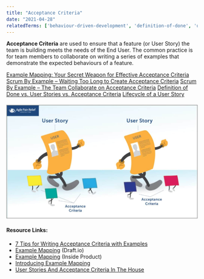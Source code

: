 ```yaml
---
title: "Acceptance Criteria"
date: "2021-04-28"
relatedTerms: ['behaviour-driven-development', 'definition-of-done', 'user-stories']
---
```


**Acceptance Criteria** are used to ensure that a feature (or User Story) the team is building meets the needs of the End User. The common practice is for team members to collaborate on writing a series of examples that demonstrate the expected behaviours of a feature.

[Example Mapping: Your Secret Weapon for Effective Acceptance Criteria](/blog/example-mapping-your-secret-weapon-for-effective-acceptance-criteria.html) [Scrum By Example – Waiting Too Long to Create Acceptance Criteria](/blog/creating-acceptance-criteria-waiting-too-long.html) [Scrum By Example – The Team Collaborate on Acceptance Criteria](/blog/scrummaster-tales-team-collaborate-acceptance-criteria.html) [Definition of Done vs. User Stories vs. Acceptance Criteria](/blog/definition-of-done-user-stories-acceptance-criteria.html) [Lifecycle of a User Story](/blog/lifecycle-of-a-user-story.html)

#### ![Definition of Done vs. User Stories vs. Acceptance Criteria - image by Agile Pain Relief Consulting](images/APR_Blog-Illustrations_Nov2019_AcceptanceCriteria_B_v2-1024x607.jpg)

#### Resource Links:

- [7 Tips for Writing Acceptance Criteria with Examples](https://agileforgrowth.com/blog/acceptance-criteria-checklist/)
- [Example Mapping](https://draft.io/example/example-mapping) (Draft.io)
- [Example Mapping](https://insideproduct.co/example-mapping/) (Inside Product)
- [Introducing Example Mapping](https://cucumber.io/blog/bdd/example-mapping-introduction/)
- [User Stories And Acceptance Criteria In The House](https://www.lostconsultants.com/2016/05/11/user-stories-acceptance-criteria-exercise/)

